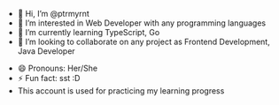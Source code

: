 - 👋 Hi, I’m @ptrmyrnt
- 👀 I’m interested in Web Developer with any programming languages
- 🌱 I’m currently learning TypeScript, Go
- 💞️ I’m looking to collaborate on any project as Frontend Development, Java Developer
<!--- 📫 How to reach me, please email femiliapm29@gmail.com -->
- 😄 Pronouns: Her/She
- ⚡ Fun fact: sst :D
- This account is used for practicing my learning progress

<!---
ptrmyrnt/ptrmyrnt is a ✨ unique ✨ repository because its `README.md` (this file) appears on your GitHub profile.
You can click the Preview link to take a look at your changes.
--->
